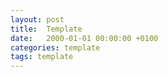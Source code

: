 ```yaml
---
layout: post
title:  Template
date:   2000-01-01 00:00:00 +0100
categories: template
tags: template
---
```


